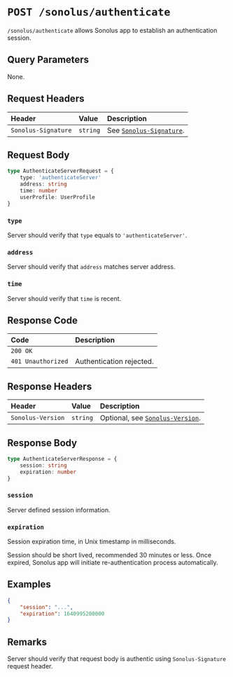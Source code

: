 # `POST /sonolus/authenticate`

`/sonolus/authenticate` allows Sonolus app to establish an authentication session.

## Query Parameters

None.

## Request Headers

| Header              | Value    | Description                                                 |
| :------------------ | :------- | :---------------------------------------------------------- |
| `Sonolus-Signature` | `string` | See [`Sonolus-Signature`](../headers/sonolus-signature.md). |

## Request Body

```ts
type AuthenticateServerRequest = {
    type: 'authenticateServer'
    address: string
    time: number
    userProfile: UserProfile
}
```

### `type`

Server should verify that `type` equals to `'authenticateServer'`.

### `address`

Server should verify that `address` matches server address.

### `time`

Server should verify that `time` is recent.

## Response Code

| Code               | Description              |
| :----------------- | :----------------------- |
| `200 OK`           |                          |
| `401 Unauthorized` | Authentication rejected. |

## Response Headers

| Header            | Value    | Description                                                       |
| :---------------- | :------- | :---------------------------------------------------------------- |
| `Sonolus-Version` | `string` | Optional, see [`Sonolus-Version`](../headers/sonolus-version.md). |

## Response Body

```ts
type AuthenticateServerResponse = {
    session: string
    expiration: number
}
```

### `session`

Server defined session information.

### `expiration`

Session expiration time, in Unix timestamp in milliseconds.

Session should be short lived, recommended 30 minutes or less. Once expired, Sonolus app will initiate re-authentication process automatically.

## Examples

```json
{
    "session": "...",
    "expiration": 1640995200000
}
```

## Remarks

Server should verify that request body is authentic using `Sonolus-Signature` request header.
